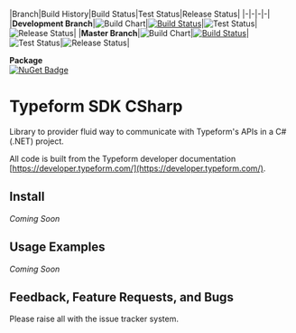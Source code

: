 |Branch|Build History|Build Status|Test Status|Release Status|
|-|-|-|-|
|**Development Branch**|![Build Chart](https://buildstats.info/azurepipelines/chart/jnhaffey/Typeform-Sdk-CSharp/9)|[![Build Status](https://jnhaffey.visualstudio.com/Typeform-Sdk-CSharp/_apis/build/status/Typeform-Sdk-CSharp-Development)](https://jnhaffey.visualstudio.com/Typeform-Sdk-CSharp/_build/latest?definitionId=9)|![Test Status](https://img.shields.io/azure-devops/tests/jnhaffey/Typeform-Sdk-CSharp/9.svg)|![Release Status](https://jnhaffey.vsrm.visualstudio.com/_apis/public/Release/badge/35ed67da-6dce-4253-959a-9fceab78585d/1/1)|
|**Master Branch**|![Build Chart](https://buildstats.info/azurepipelines/chart/jnhaffey/Typeform-Sdk-CSharp/10)|[![Build Status](https://jnhaffey.visualstudio.com/Typeform-Sdk-CSharp/_apis/build/status/Typeform-Sdk-CSharp-Master)](https://jnhaffey.visualstudio.com/Typeform-Sdk-CSharp/_build/latest?definitionId=10)|![Test Status](https://img.shields.io/azure-devops/tests/jnhaffey/Typeform-Sdk-CSharp/10.svg)|![Release Status](https://jnhaffey.vsrm.visualstudio.com/_apis/public/Release/badge/35ed67da-6dce-4253-959a-9fceab78585d/2/2)|

**Package**  
[![NuGet Badge](https://buildstats.info/nuget/Typeform.Sdk.Csharp)](https://www.nuget.org/packages/Typeform.Sdk.CSharp/)

# Typeform SDK CSharp

Library to provider fluid way to communicate with Typeform's APIs in a C# (.NET) project.

All code is built from the Typeform developer documentation [https://developer.typeform.com/](https://developer.typeform.com/).

## Install

*Coming Soon*

## Usage Examples

*Coming Soon*

## Feedback, Feature Requests, and Bugs

Please raise all with the issue tracker system.